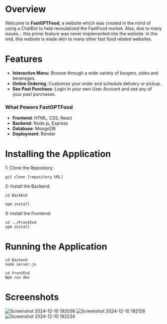 # Overview

Welcome to **FastGPTFood**, a website which was created in the mind of using a ChatBot to help revoulatized the FastFood market. Alas, due to many issues... this prime feature was never implemented into the website. In the end, this website is made akin to many other fast food related websites.

# Features

- **Interactive Menu**: Browse through a wide variety of burgers, sides and beverages.
- **Online Ordering**: Customize your order and schedule delivery or pickup.
- **See Past Purchaes**: Login in your own User Account and see any of your past purchases.

### What Powers FastGPTFood
- **Frontend**: HTML, CSS, React
- **Backend**: Node.js, Express
- **Database**: MongoDB
- **Deployment**: Render

# Installing the Application

1: Clone the Repository: 

	git clone [repository URL]

2: Install the Backend:

	cd BackEnd

	npm install

3: Install the Frontend:

	cd ../FrontEnd
	npm install

# Running the Application

	cd Backend
	node server.js

	cd FrontEnd
	Npm run dev

 # Screenshots

![Screenshot 2024-12-10 192038](https://github.com/user-attachments/assets/79709c38-c203-4142-847d-3cdc25029d7f)
![Screenshot 2024-12-10 192128](https://github.com/user-attachments/assets/f26d0c4a-7e87-4adf-9b8c-276353041ebd)
![Screenshot 2024-12-10 192234](https://github.com/user-attachments/assets/d60dba52-5815-4676-95ac-2d5fda905da6)
